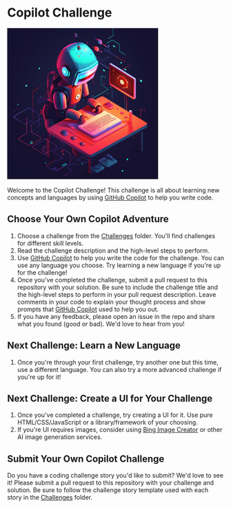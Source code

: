 # Copilot Challenge

<img src="./Images/robot-challenge.png" width="350" height="350" />

Welcome to the Copilot Challenge! This challenge is all about learning new concepts and languages by using [GitHub Copilot](https://github.com/features/copilot) to help you write code.

## Choose Your Own Copilot Adventure

1. Choose a challenge from the [Challenges](./Challenges) folder. You'll find challenges for different skill levels.
1. Read the challenge description and the high-level steps to perform.
1. Use [GitHub Copilot](https://github.com/features/copilot) to help you write the code for the challenge. You can use any language you choose. Try learning a new language if you're up for the challenge!
1. Once you've completed the challenge, submit a pull request to this repository with your solution. Be sure to include the challenge title and the high-level steps to perform in your pull request description. Leave comments in your code to explain your thought process and show prompts that [GitHub Copilot](https://github.com/features/copilot) used to help you out.
1. If you have any feedback, please open an issue in the repo and share what you found (good or bad). We'd love to hear from you!

## Next Challenge: Learn a New Language

1. Once you're through your first challenge, try another one but this time, use a different language. You can also try a more advanced challenge if you're up for it!

## Next Challenge: Create a UI for Your Challenge

1. Once you've completed a challenge, try creating a UI for it. Use pure HTML/CSS/JavaScript or a library/framework of your choosing.
1. If you're UI requires images, consider using [Bing Image Creator](https://www.bing.com/create) or other AI image generation services.

## Submit Your Own Copilot Challenge

Do you have a coding challenge story you'd like to submit? We'd love to see it! Please submit a pull request to this repository with your challenge and solution. Be sure to follow the challenge story template used with each story in the [Challenges](./Challenges) folder.
